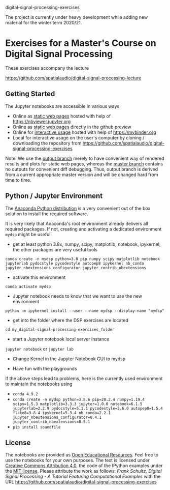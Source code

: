 digital-signal-processing-exercises

The project is currently under heavy development while adding new material for
the winter term 2020/21.

# Exercises for a Master's Course on Digital Signal Processing

These exercises accompany the lecture

https://github.com/spatialaudio/digital-signal-processing-lecture


## Getting Started

The Jupyter notebooks are accessible in various ways

- Online as [static web pages](https://nbviewer.jupyter.org/github/spatialaudio/digital-signal-processing-exercises/blob/outputs/index.ipynb) hosted with help of https://nbviewer.jupyter.org
- Online as [static web pages](https://github.com/spatialaudio/digital-signal-processing-exercises/blob/outputs/index.ipynb) directly in the github preview
- Online for [interactive usage](https://mybinder.org/v2/gh/spatialaudio/digital-signal-processing-exercises/master) hosted with help of https://mybinder.org
- Local for interactive usage on the user's computer by cloning / downloading the repository from
https://github.com/spatialaudio/digital-signal-processing-exercises

Note: We use the [output branch](https://github.com/spatialaudio/digital-signal-processing-exercises/tree/outputs) merely to have convenient way of rendered results and
plots for static web pages, whereas the [master branch](https://github.com/spatialaudio/digital-signal-processing-exercises) contains no outputs
for convenient diff debugging. Thus, output branch is derived from a current
appropriate master version and will be changed hard from time to time.

## Python / Jupyter Environment

The [Anaconda Python distribution](https://www.anaconda.com/products/individual)
is a very convenient out of the box solution to install the required software.

It is very likely that Anaconda's root environment already delivers all
required packages.
If not, creating and activating a dedicated environment `mydsp` might be useful:

- get at least python 3.8x, numpy, scipy, matplotlib, notebook, ipykernel, the
other packages are very useful tools

`conda create -n mydsp python=3.8 pip numpy scipy matplotlib notebook jupyterlab pydocstyle pycodestyle autopep8 ipykernel nb_conda jupyter_nbextensions_configurator jupyter_contrib_nbextensions`

- activate this environment

`conda activate mydsp`

- Jupyter notebook needs to know that we want to use the new environment

`python -m ipykernel install --user --name mydsp --display-name "mydsp"`

- get into the folder where the DSP exercises are located

`cd my_digital-signal-processing-exercises_folder`

- start a Jupyter notebook local server instance

`jupyter notebook` or `jupyter lab`

- Change Kernel in the Jupyter Notebook GUI to mydsp

- Have fun with the playgrounds

If the above steps lead to problems, here is the currently used environment to maintain the notebooks
using
- `conda 4.9.2`
- `conda create -n mydsp python=3.8.6 pip=20.2.4 numpy=1.19.4 scipy=1.5.3 matplotlib=3.3.3 jupyter=1.0.0 notebook=6.1.5 jupyterlab=2.2.9 pydocstyle=5.1.1 pycodestyle=2.6.0 autopep8=1.5.4 flake8=3.8.4 ipykernel=5.3.4 nb_conda=2.2.1 jupyter_nbextensions_configurator=0.4.1 jupyter_contrib_nbextensions=0.5.1`
- `pip install soundfile`

## License

The notebooks are provided as [Open Educational Resources](https://en.wikipedia.org/wiki/Open_educational_resources). Feel free to use the notebooks for your own purposes. The text is licensed under [Creative Commons Attribution 4.0](https://creativecommons.org/licenses/by/4.0/), the code of the IPython examples under the [MIT license](https://opensource.org/licenses/MIT). Please attribute the work as follows: *Frank Schultz, Digital Signal Processing - A Tutorial Featuring Computational Examples* with the URL https://github.com/spatialaudio/digital-signal-processing-exercises
